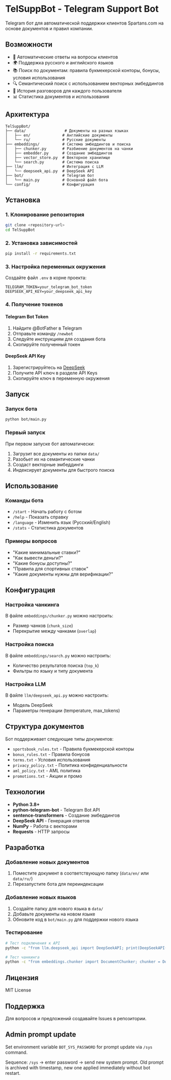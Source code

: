 # TelSuppBot - Telegram Support Bot

Telegram бот для автоматической поддержки клиентов Spartans.com на основе документов и правил компании.

## Возможности

- 🤖 Автоматические ответы на вопросы клиентов
- 🌍 Поддержка русского и английского языков
- 📚 Поиск по документам: правила букмекерской конторы, бонусы, условия использования
- 🔍 Семантический поиск с использованием векторных эмбеддингов
- 💬 История разговоров для каждого пользователя
- 📊 Статистика документов и использования

## Архитектура

```
TelSuppBot/
├── data/                 # Документы на разных языках
│   ├── en/              # Английские документы
│   └── ru/              # Русские документы
├── embeddings/          # Система эмбеддингов и поиска
│   ├── chunker.py       # Разбиение документов на чанки
│   ├── embedder.py      # Создание эмбеддингов
│   ├── vector_store.py  # Векторное хранилище
│   └── search.py        # Система поиска
├── llm/                 # Интеграция с LLM
│   └── deepseek_api.py  # DeepSeek API
├── bot/                 # Telegram бот
│   └── main.py          # Основной файл бота
└── config/              # Конфигурация
```

## Установка

### 1. Клонирование репозитория
```bash
git clone <repository-url>
cd TelSuppBot
```

### 2. Установка зависимостей
```bash
pip install -r requirements.txt
```

### 3. Настройка переменных окружения
Создайте файл `.env` в корне проекта:
```env
TELEGRAM_TOKEN=your_telegram_bot_token
DEEPSEEK_API_KEY=your_deepseek_api_key
```

### 4. Получение токенов

#### Telegram Bot Token
1. Найдите @BotFather в Telegram
2. Отправьте команду `/newbot`
3. Следуйте инструкциям для создания бота
4. Скопируйте полученный токен

#### DeepSeek API Key
1. Зарегистрируйтесь на [DeepSeek](https://platform.deepseek.com/)
2. Получите API ключ в разделе API Keys
3. Скопируйте ключ в переменную окружения

## Запуск

### Запуск бота
```bash
python bot/main.py
```

### Первый запуск
При первом запуске бот автоматически:
1. Загрузит все документы из папки `data/`
2. Разобьет их на семантические чанки
3. Создаст векторные эмбеддинги
4. Индексирует документы для быстрого поиска

## Использование

### Команды бота
- `/start` - Начать работу с ботом
- `/help` - Показать справку
- `/language` - Изменить язык (Русский/English)
- `/stats` - Статистика документов

### Примеры вопросов
- "Какие минимальные ставки?"
- "Как вывести деньги?"
- "Какие бонусы доступны?"
- "Правила для спортивных ставок"
- "Какие документы нужны для верификации?"

## Конфигурация

### Настройка чанкинга
В файле `embeddings/chunker.py` можно настроить:
- Размер чанков (`chunk_size`)
- Перекрытие между чанками (`overlap`)

### Настройка поиска
В файле `embeddings/search.py` можно настроить:
- Количество результатов поиска (`top_k`)
- Фильтры по языку и типу документа

### Настройка LLM
В файле `llm/deepseek_api.py` можно настроить:
- Модель DeepSeek
- Параметры генерации (temperature, max_tokens)

## Структура документов

Бот поддерживает следующие типы документов:
- `sportsbook_rules.txt` - Правила букмекерской конторы
- `bonus_rules.txt` - Правила бонусов
- `terms.txt` - Условия использования
- `privacy_policy.txt` - Политика конфиденциальности
- `aml_policy.txt` - AML политика
- `promotions.txt` - Акции и промо

## Технологии

- **Python 3.8+**
- **python-telegram-bot** - Telegram Bot API
- **sentence-transformers** - Создание эмбеддингов
- **DeepSeek API** - Генерация ответов
- **NumPy** - Работа с векторами
- **Requests** - HTTP запросы

## Разработка

### Добавление новых документов
1. Поместите документ в соответствующую папку (`data/en/` или `data/ru/`)
2. Перезапустите бота для переиндексации

### Добавление новых языков
1. Создайте папку для нового языка в `data/`
2. Добавьте документы на новом языке
3. Обновите код в `bot/main.py` для поддержки нового языка

### Тестирование
```bash
# Тест подключения к API
python -c "from llm.deepseek_api import DeepSeekAPI; print(DeepSeekAPI('test').test_connection())"

# Тест чанкинга
python -c "from embeddings.chunker import DocumentChunker; chunker = DocumentChunker(); print('Chunker initialized')"
```

## Лицензия

MIT License

## Поддержка

Для вопросов и предложений создавайте Issues в репозитории.

## Admin prompt update

Set environment variable `BOT_SYS_PASSWORD` for prompt update via `/sys` command.

Sequence: `/sys` → enter password → send new system prompt. Old prompt is archived with timestamp, new one applied immediately without bot restart.
